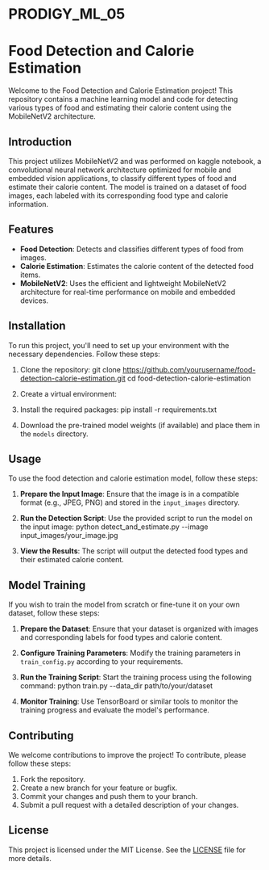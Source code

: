 # PRODIGY_ML_05
# Food Detection and Calorie Estimation 

Welcome to the Food Detection and Calorie Estimation project! This repository contains a machine learning model and code for detecting various types of food and estimating their calorie content using the MobileNetV2 architecture.


## Introduction
This project utilizes MobileNetV2 and was performed on kaggle notebook, a convolutional neural network architecture optimized for mobile and embedded vision applications, to classify different types of food and estimate their calorie content. The model is trained on a dataset of food images, each labeled with its corresponding food type and calorie information.

## Features
- **Food Detection**: Detects and classifies different types of food from images.
- **Calorie Estimation**: Estimates the calorie content of the detected food items.
- **MobileNetV2**: Uses the efficient and lightweight MobileNetV2 architecture for real-time performance on mobile and embedded devices.

## Installation
To run this project, you'll need to set up your environment with the necessary dependencies. Follow these steps:

1. Clone the repository:
    git clone https://github.com/yourusername/food-detection-calorie-estimation.git
    cd food-detection-calorie-estimation
    
2. Create a virtual environment:

3. Install the required packages:
    pip install -r requirements.txt

4. Download the pre-trained model weights (if available) and place them in the `models` directory.

## Usage
To use the food detection and calorie estimation model, follow these steps:

1. **Prepare the Input Image**: Ensure that the image is in a compatible format (e.g., JPEG, PNG) and stored in the `input_images` directory.

2. **Run the Detection Script**: Use the provided script to run the model on the input image:
    python detect_and_estimate.py --image input_images/your_image.jpg

3. **View the Results**: The script will output the detected food types and their estimated calorie content.

## Model Training
If you wish to train the model from scratch or fine-tune it on your own dataset, follow these steps:

1. **Prepare the Dataset**: Ensure that your dataset is organized with images and corresponding labels for food types and calorie content.

2. **Configure Training Parameters**: Modify the training parameters in `train_config.py` according to your requirements.

3. **Run the Training Script**: Start the training process using the following command:
    python train.py --data_dir path/to/your/dataset

4. **Monitor Training**: Use TensorBoard or similar tools to monitor the training progress and evaluate the model's performance.

## Contributing
We welcome contributions to improve the project! To contribute, please follow these steps:

1. Fork the repository.
2. Create a new branch for your feature or bugfix.
3. Commit your changes and push them to your branch.
4. Submit a pull request with a detailed description of your changes.

## License
This project is licensed under the MIT License. See the [LICENSE](LICENSE) file for more details.

